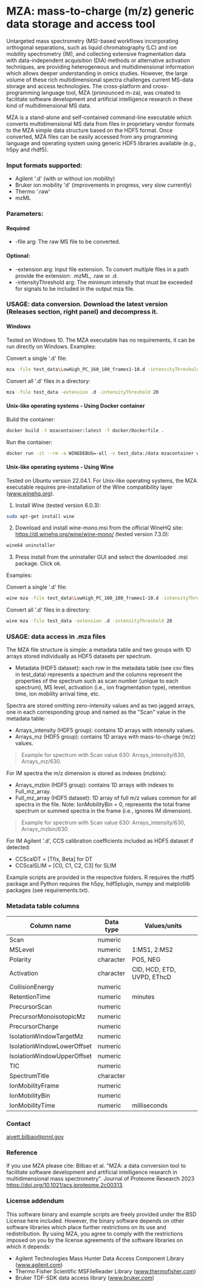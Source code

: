 # MZA: mass-to-charge (m/z) generic data storage and access tool

Untargeted mass spectrometry (MS)-based workflows incorporating orthogonal separations, such as liquid chromatography (LC) and ion mobility spectrometry (IM), and collecting extensive fragmentation data with data-independent acquisition (DIA) methods or alternative activation techniques, are providing heterogeneous and multidimensional information which allows deeper understanding in omics studies. However, the large volume of these rich multidimensional spectra challenges current MS-data storage and access technologies. The cross-platform and cross-programming language tool, MZA (pronounced m-za), was created to facilitate software development and artificial intelligence research in these kind of multidimensional MS data.

MZA is a stand-alone and self-contained command-line executable which converts multidimensional MS data from files in proprietary vendor formats to the MZA simple data structure based on the HDF5 format.
Once converted, MZA files can be easily accessed from any programming language and operating system using generic HDF5 libraries available (e.g., h5py and rhdf5).

### Input formats supported:
* Agilent '.d' (with or without ion mobility)
* Bruker ion mobility 'd' (improvements in progress, very slow currently)
* Thermo '.raw'
* mzML

### Parameters:

#### Required
* -file arg: The raw MS file to be converted.

#### Optional:
* -extension arg: Input file extension. To convert multiple files in a path provide the extension: .mzML, .raw or .d.
* -intensityThreshold arg: The minimum intensity that must be exceeded for signals to be included in the output mza file.

### USAGE: data conversion. Download the latest version (Releases section, right panel) and decompress it.

#### Windows
Tested on Windows 10. The MZA executable has no requirements, it can be run directly on Windows. Examples:

Convert a single '.d' file:<br />
```bash
mza -file test_data\LowHigh_PC_160_180_frames1-10.d -intensityThreshold 20
```

Convert all '.d' files in a directory:<br />
```bash
mza -file test_data -extension .d -intensityThreshold 20
```

#### Unix-like operating systems - Using Docker container

Build the container:
```bash
docker build -t mzacontainer:latest -f docker/Dockerfile .
```

Run the container:
```bash
docker run -it --rm -e WINEDEBUG=-all -v test_data:/data mzacontainer wine mza.exe -file /data/LCMSMS_Lipids_POS.raw
```

#### Unix-like operating systems - Using Wine
Tested on Ubuntu version 22.04.1. For Unix-like operating systems, the MZA executable requires pre-installation of the Wine compatibility layer (www.winehq.org).

1. Install Wine (tested version 6.0.3):
```bash
sudo apt-get install wine
```

2. Download and install wine-mono.msi from the official WineHQ site: https://dl.winehq.org/wine/wine-mono/ (tested version 7.3.0):
```bash
wine64 uninstaller
```

3. Press install from the uninstaller GUI and select the downloaded .msi package. Click ok.

Examples:

Convert a single '.d' file:<br />
```bash
wine mza -file test_data\LowHigh_PC_160_180_frames1-10.d -intensityThreshold 20
```

Convert all '.d' files in a directory:<br />
```bash
wine mza -file test_data -extension .d -intensityThreshold 20
```

### USAGE: data access in .mza files

The MZA file structure is simple: a metadata table and two groups with 1D arrays stored individually as HDF5 datasets per spectrum.
* Metadata (HDF5 dataset): each row in the metadata table (see csv files in test_data) represents a spectrum and the columns represent the properties of the spectrum such as scan number (unique to each spectrum), MS level, activation (i.e., ion fragmentation type), retention time, ion mobility arrival time, etc. 

Spectra are stored omitting zero-intensity values and as two jagged arrays, one in each corresponding group and named as the "Scan" value in the metadata table:
* Arrays_intensity (HDF5 group): contains 1D arrays with intensity values.
* Arrays_mz (HDF5 group): contains 1D arrays with mass-to-charge (m/z) values.
>Example for spectrum with Scan value 630: Arrays_intensity/630, Arrays_mz/630.

For IM spectra the m/z dimension is stored as indexes (mzbins):
* Arrays_mzbin (HDF5 group): contains 1D arrays with indexes to Full_mz_array.
* Full_mz_array (HDF5 dataset): 1D array of full m/z values common for all spectra in the file.
Note: IonMobilityBin = 0, represents the total frame spectrum or summed spectra in the frame (i.e., ignores IM dimension).
>Example for spectrum with Scan value 630: Arrays_intensity/630, Arrays_mzbin/630.

For IM Agilent '.d', CCS calibration coefficients included as HDF5 dataset if detected:
* CCScalDT = [Tfix, Beta] for DT
* CCScalSLIM = [C0, C1, C2, C3] for SLIM

Example scripts are provided in the respective folders. R requires the rhdf5 package and Python requires the h5py, hdf5plugin, numpy and matplotlib packages (see requirements.txt).

### Metadata table columns

| Column name |    Data type  | Values/units  |
| ------      | -----------   | ------  |
| Scan        | numeric     |  |
| MSLevel     | numeric     | 1:MS1, 2:MS2  |
| Polarity    | character   | POS, NEG |
| Activation  | character   | CID, HCD, ETD, UVPD, EThcD |
| CollisionEnergy | numeric     |  |
| RetentionTime | numeric    | minutes |
| PrecursorScan | numeric    |  |
| PrecursorMonoisotopicMz | numeric    |  |
| PrecursorCharge | numeric    |  |
| IsolationWindowTargetMz | numeric    |  |
| IsolationWindowLowerOffset | numeric    |  |
| IsolationWindowUpperOffset | numeric    |  |
| TIC | numeric    |  |
| SpectrumTitle  | character   |  |
| IonMobilityFrame | numeric    |  |
| IonMobilityBin | numeric    |  |
| IonMobilityTime | numeric    | milliseconds |

### Contact

aivett.bilbao@pnnl.gov

### Reference

If you use MZA please cite: Bilbao et al. "MZA: a data conversion tool to facilitate software development and artificial intelligence research in multidimensional mass spectrometry". Journal of Proteome Research 2023 https://doi.org/10.1021/acs.jproteome.2c00313.

### License addendum
This software binary and example scripts are freely provided under the BSD License here included. 
However, the binary software depends on other software libraries which place further restrictions on its use and redistribution. 
By using MZA, you agree to comply with the restrictions imposed on you by the license agreements of the software libraries on which it depends:
* Agilent Technologies Mass Hunter Data Access Component Library (www.agilent.com)
* Thermo Fisher Scientific MSFileReader Library (www.thermofisher.com)
* Bruker TDF-SDK data access library (www.bruker.com)
